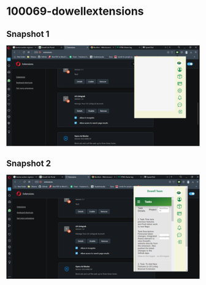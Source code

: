 # 100069-dowellextensions

## Snapshot 1
![Snapshot 1](images/snap1.png)


## Snapshot 2
![Snapshot 1](images/snap2.png)

